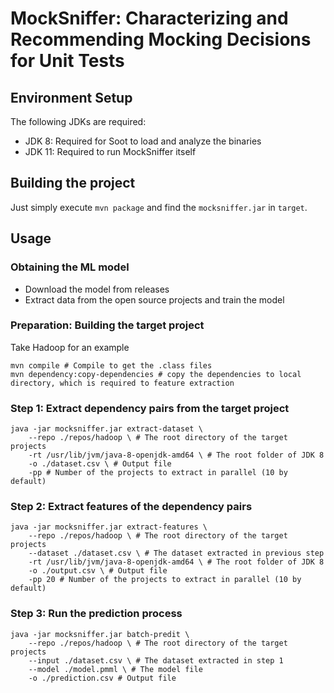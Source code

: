 # MockSniffer: Characterizing and Recommending Mocking Decisions for Unit Tests

## Environment Setup
The following JDKs are required:
- JDK 8: Required for Soot to load and analyze the binaries
- JDK 11: Required to run MockSniffer itself

## Building the project
Just simply execute `mvn package` and find the `mocksniffer.jar` in `target`.


## Usage

### Obtaining the ML model

- Download the model from releases
- Extract data from the open source projects and train the model

### Preparation: Building the target project
Take Hadoop for an example
```shell script
mvn compile # Compile to get the .class files
mvn dependency:copy-dependencies # copy the dependencies to local directory, which is required to feature extraction
```

### Step 1: Extract dependency pairs from the target project
```shell script
java -jar mocksniffer.jar extract-dataset \
    --repo ./repos/hadoop \ # The root directory of the target projects
    -rt /usr/lib/jvm/java-8-openjdk-amd64 \ # The root folder of JDK 8
    -o ./dataset.csv \ # Output file
    -pp # Number of the projects to extract in parallel (10 by default)
```

### Step 2: Extract features of the dependency pairs
```shell script
java -jar mocksniffer.jar extract-features \
    --repo ./repos/hadoop \ # The root directory of the target projects
    --dataset ./dataset.csv \ # The dataset extracted in previous step
    -rt /usr/lib/jvm/java-8-openjdk-amd64 \ # The root folder of JDK 8
    -o ./output.csv \ # Output file
    -pp 20 # Number of the projects to extract in parallel (10 by default)
```

### Step 3: Run the prediction process
```shell script
java -jar mocksniffer.jar batch-predit \
    --repo ./repos/hadoop \ # The root directory of the target projects
    --input ./dataset.csv \ # The dataset extracted in step 1
    --model ./model.pmml \ # The model file
    -o ./prediction.csv # Output file
```
